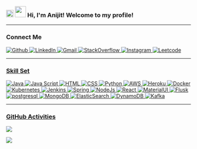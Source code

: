 <h3>
  <img src="https://media.giphy.com/media/hvRJCLFzcasrR4ia7z/giphy.gif" height="20px"/>
  <img src="https://emojis.slackmojis.com/emojis/images/1531849430/4246/blob-sunglasses.gif?1531849430" width="30"/>
   	Hi, I'm Anijit! Welcome to my profile!
  <!-- <img src = "https://img.shields.io/badge/%F0%9F%99%8F-Namaste-success?style=flat-square" height="30px" /> 
  <img src = "https://img.shields.io/badge/%F0%9F%91%8B-Hello%20World-orange?style=flat-square" height="30px" /> -->
</h3>
<hr/>
<h3>Connect Me</h3>
<p>
      <a href="https://github.com/anij" target="_blank"><img alt="Github" src="https://img.shields.io/badge/GitHub-%2312100E.svg?&style=flat-square&logo=Github&logoColor=white" /> 
      <a href="https://www.linkedin.com/in/anijitsarkar" target="_blank"><img alt="LinkedIn" src="https://img.shields.io/badge/linkedin-%230077B5.svg?&style=flat-square&logo=linkedin&logoColor=white" /> 
      <a href="mailto:anijitsarkar@gmail.com" target="_blank"><img alt="Gmail" src="https://img.shields.io/badge/Gmail-D14836?style=flat-square&logo=gmail&logoColor=white" />
      <a href="https://stackoverflow.com/users/1599933/anij" target="_blank"><img alt="StackOverflow" src="https://img.shields.io/badge/Stack_Overflow-FE7A16?style=flat-square&logo=stack-overflow&logoColor=white" /> 
        <a href="https://www.instagram.com/anijitsarkar" target="_blank"><img alt="Instagram" src="https://img.shields.io/badge/Instagram-E4405F?style=flat-square&logo=instagram&logoColor=white" />
      <a href="https://leetcode.com/jughead_jr" target="_blank"><img alt="Leetcode" src="https://img.shields.io/badge/-LeetCode-FFA116?style=flat-square&logo=LeetCode&logoColor=white" />
</p>
<hr/>
<h3>Skill Set</h3>
<p>
	<img alt="Java" src="https://img.shields.io/badge/Java-7acfd7?style=flat-square&logo=java&logoColor=black" />
	<img alt="Java Script" src="https://img.shields.io/badge/JavaScript-7acfd7?style=flat-square&logo=javascript&logoColor=black" />
	<img alt="HTML" src="https://img.shields.io/badge/HTML5-7acfd7?style=flat-square&logo=html5&logoColor=black" />
	<img alt="CSS" src="https://img.shields.io/badge/CSS3-7acfd7?style=flat-square&logo=css3&logoColor=black" />
	<img alt="Python" src="https://img.shields.io/badge/Python-7acfd7?style=flat-square&logo=python&logoColor=black" />
<!-- </p>
<p> -->
	<img alt="AWS" src="https://img.shields.io/badge/Amazon_AWS-7acfd7?style=flat-square&logo=amazon-aws&logoColor=black" />
	<img alt="Heroku" src="https://img.shields.io/badge/Heroku-7acfd7?style=flat-square&logo=heroku&logoColor=black" />
<!-- </p>
<p> -->
	<img alt="Docker" src="https://img.shields.io/badge/Docker-7acfd7?style=flat-square&logo=docker&logoColor=black" />
	<img alt="Kubernetes" src="https://img.shields.io/badge/kubernetes-7acfd7.svg?&style=flat-square&logo=kubernetes&logoColor=black" />
	<img alt="Jenkins" src="https://img.shields.io/badge/Jenkins-7acfd7?style=flat-square&logo=Jenkins&logoColor=black" />	
<!-- </p>
<p> -->
    <img alt="Spring" src="https://img.shields.io/badge/Spring-7acfd7?style=flat-square&logo=spring&logoColor=black" />
	<img alt="NodeJs" src="https://img.shields.io/badge/Node.js-7acfd7?style=flat-square&logo=nodedotjs&logoColor=black" />
	<img alt="React" src="https://img.shields.io/badge/React-7acfd7?style=flat-square&logo=react&logoColor=black" />
	<img alt="MaterialUI" src="https://img.shields.io/badge/Material--UI-7acfd7?style=flat-square&logo=material-ui&logoColor=black" />
	<img alt="Flusk" src="https://img.shields.io/badge/Flask-7acfd7?style=flat-square&logo=flask&logoColor=black" />
<!-- </p>
<p> -->
	<img alt="postgresql" src="https://img.shields.io/badge/PostgreSQL-7acfd7?style=flat-square&logo=postgresql&logoColor=black" />
	<img alt="MongoDB" src="https://img.shields.io/badge/MongoDB-7acfd7?style=flat-square&logo=mongodb&logoColor=black" />
	<img alt="ElasticSearch" src="https://img.shields.io/badge/Elastic_Search-7acfd7?style=flat-square&logo=elasticsearch&logoColor=black" />
	<img alt="DynamoDB" src="https://img.shields.io/badge/Amazon%20DynamoDB-7acfd7?style=flat-square&logo=Amazon%20DynamoDB&logoColor=black" />
	<img alt="Kafka" src="https://img.shields.io/badge/Apache_Kafka-7acfd7?style=flat-square&logo=apache-kafka&logoColor=black" />
</p>
<hr/>
<h3>GitHub Activities</h3>
<p>
<a href="https://github.com/anuraghazra/github-readme-stats">
  <!-- Change the `github-readme-stats.anuraghazra1.vercel.app` to `github-readme-stats.vercel.app`  -->
  <img align="center" src="https://github-readme-stats.vercel.app/api?username=anij&count_private=true&theme=onedark" />
</a>   
</p>
<p>
<a href="https://github.com/ryo-ma/github-profile-trophy">
  <!-- Change the `github-readme-stats.anuraghazra1.vercel.app` to `github-readme-stats.vercel.app`  -->
  <img align="center" src="https://github-profile-trophy.vercel.app/?username=anij&theme=onedark" />
</a> 
</p>
